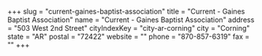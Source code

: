+++
slug = "current-gaines-baptist-association"
title = "Current - Gaines Baptist Association"
name = "Current - Gaines Baptist Association"
address = "503 West 2nd Street"
cityIndexKey = "city-ar-corning"
city = "Corning"
state = "AR"
postal = "72422"
website = ""
phone = "870-857-6319"
fax = ""
+++
